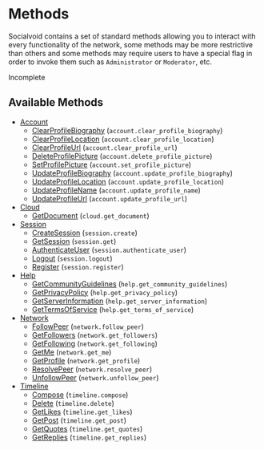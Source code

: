 # Methods

Socialvoid contains a set of standard methods allowing you to interact
with every functionality of the network, some methods may be more 
restrictive than others and some methods may require users to have
a special flag in order to invoke them such as `Administrator` or 
`Moderator`, etc. 

Incomplete

## Available Methods

 - [Account](account/README.md)
      * [ClearProfileBiography](account/ClearProfileBiography.md) (`account.clear_profile_biography`)
      * [ClearProfileLocation](account/ClearProfileLocation.md) (`account.clear_profile_location`)
      * [ClearProfileUrl](account/ClearProfileUrl.md) (`account.clear_profile_url`)
      * [DeleteProfilePicture](account/DeleteProfilePicture.md) (`account.delete_profile_picture`)
      * [SetProfilePicture](account/SetProfilePicture.md) (`account.set_profile_picture`)
      * [UpdateProfileBiography](account/UpdateProfileBiography.md) (`account.update_profile_biography`)
      * [UpdateProfileLocation](account/UpdateProfileLocation.md) (`account.update_profile_location`)
      * [UpdateProfileName](account/UpdateProfileName.md) (`account.update_profile_name`)
      * [UpdateProfileUrl](account/UpdateProfileUrl.md) (`account.update_profile_url`)
 - [Cloud](cloud/README.md)
      * [GetDocument](cloud/GetDocument.md) (`cloud.get_document`)
 - [Session](session/README.md)
      * [CreateSession](session/CreateSession.md) (`session.create`)
      * [GetSession](session/GetSession.md) (`session.get`)
      * [AuthenticateUser](session/AuthenticateUser.md) (`session.authenticate_user`)
      * [Logout](session/Logout.md) (`session.logout`)
      * [Register](session/Register.md) (`session.register`)
 - [Help](help/README.md)
      * [GetCommunityGuidelines](help/GetCommunityGuidelines.md) (`help.get_community_guidelines`)
      * [GetPrivacyPolicy](help/GetPrivacyPolicy.md) (`help.get_privacy_policy`)
      * [GetServerInformation](help/GetServerInformation.md) (`help.get_server_information`)
      * [GetTermsOfService](help/GetTermsOfService.md) (`help.get_terms_of_service`)
 - [Network](network/README.md)
      * [FollowPeer](network/FollowPeer.md) (`network.follow_peer`)
      * [GetFollowers](network/GetFollowers.md) (`network.get_followers`)
      * [GetFollowing](network/GetFollowing.md) (`network.get_following`)
      * [GetMe](network/GetMe.md) (`network.get_me`)
      * [GetProfile](network/GetProfile.md) (`network.get_profile`)
      * [ResolvePeer](network/ResolvePeer.md) (`network.resolve_peer`)
      * [UnfollowPeer](network/UnfollowPeer.md) (`network.unfollow_peer`)
  - [Timeline](timeline/README.md)
      * [Compose](timeline/Compose.md) (`timeline.compose`)
      * [Delete](timeline/Delete.md) (`timeline.delete`)
      * [GetLikes](timeline/GetLikes.md) (`timeline.get_likes`)
      * [GetPost](timeline/GetPost.md) (`timeline.get_post`)
      * [GetQuotes](timeline/GetQuotes.md) (`timeline.get_quotes`)
      * [GetReplies](timeline/GetReplies.md) (`timeline.get_replies`)